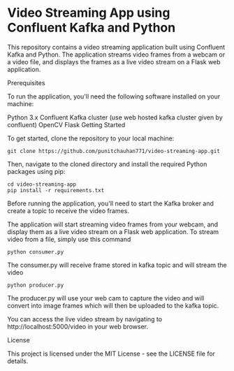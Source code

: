 # Video Streaming App using Confluent Kafka and Python

This repository contains a video streaming application built using Confluent Kafka and Python. The application streams video frames from a webcam or a video file, and displays the frames as a live video stream on a Flask web application.

Prerequisites

To run the application, you'll need the following software installed on your machine:

Python 3.x
Confluent Kafka cluster (use web hosted kafka cluster given by confluent)
OpenCV
Flask
Getting Started

To get started, clone the repository to your local machine:

```
git clone https://github.com/punitchauhan771/video-streaming-app.git
```

Then, navigate to the cloned directory and install the required Python packages using pip:

```
cd video-streaming-app
pip install -r requirements.txt
```

Before running the application, you'll need to start the Kafka broker and create a topic to receive the video frames. 


The application will start streaming video frames from your webcam, and display them as a live video stream on a Flask web application. 
To stream video from a file, simply use this command
```
python consumer.py
```

The consumer.py will receive frame stored in kafka topic and will stream the video

```
python producer.py
```

The producer.py will use your web cam to capture the video and will convert into image frames which will then be uploaded to the kafka topic.

You can access the live video stream by navigating to http://localhost:5000/video in your web browser.

License

This project is licensed under the MIT License - see the LICENSE file for details.


